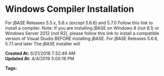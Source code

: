 # Windows Compiler Installation

For jBASE Releases 5.5.x, 5.6.x (except 5.6.6) and 5.7.0 Follow this link to install a compiler. Note: If you are installing jBASE on Windows 8 (not 8.1) or Windows Server 2012 (not R2), please follow this link to install a compatible version of Visual Studio BEFORE installing jBASE. For jBASE Releases 5.6.6, 5.7.1 and later The jBASE installer will  

**Created At:** 6/21/2018 7:32:49 AM  
**Updated At:** 4/4/2019 5:00:16 PM  

**Tags:**
<badge text='windows' vertical='middle' />
<badge text='installation' vertical='middle' />
<badge text='compiler' vertical='middle' />
